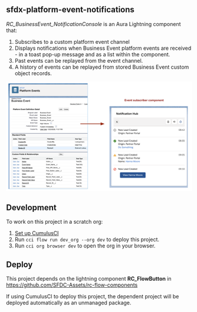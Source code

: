## sfdx-platform-event-notifications

*RC_BusinessEvent_NotificationConsole* is an Aura Lightning component that:

1. Subscribes to a custom platform event channel
2. Displays notifications when Business Event platform events are received - in a toast pop-up message and as a list within the component.
3. Past events can be replayed from the event channel.
4. A history of events can be replayed from stored Business Event custom object records.

![Business Event Notification Console](docs/images/business-event-console.png)


## Development

To work on this project in a scratch org:

1. [Set up CumulusCI](https://cumulusci.readthedocs.io/en/latest/tutorial.html)
2. Run `cci flow run dev_org --org dev` to deploy this project.
3. Run `cci org browser dev` to open the org in your browser.


## Deploy

This project depends on the lightning component **RC_FlowButton** in https://github.com/SFDC-Assets/rc-flow-components

If using CumulusCI to deploy this project, the dependent project will be deployed automatically as an unmanaged package. 